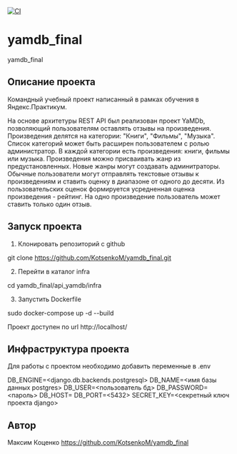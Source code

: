 [![CI](https://github.com/kotsenkom/yamdb_final/actions/workflows/yamdb_workflow.yml/badge.svg?branch=master)](https://github.com/kotsenkom/yamdb_final/actions/workflows/yamdb_workflow.yml)
# yamdb_final
yamdb_final
## Описание проекта

Командный учебный проект написанный в рамках обучения в Яндекс.Практикум.

На основе архитетуры REST API был реализован проект YaMDb, позволяющий пользователям оставлять отзывы на произведения. Произведения делятся на категории: "Книги", "Фильмы", "Музыка". Список категорий может быть расширен пользователем с ролью администратор. В каждой категории есть произведения: книги, фильмы или музыка. Произведения можно присваивать жанр из предустановленных. Новые жанры могут создавать админитраторы. Обычные пользователи могут отправлять текстовые отзывы к произведениям и ставить оценку в диапазоне от одного до десяти. Из пользовательских оценок формируется усредненная оценка произведения - рейтинг. На одно произведение пользователь может ставить только один отзыв.

## Запуск проекта
1. Клонировать репозиторий с github

git clone https://github.com/KotsenkoM/yamdb_final.git

2. Перейти в каталог infra

cd yamdb_final/api_yamdb/infra

3. Запустить Dockerfile 

sudo docker-compose up -d --build


Проект доступен по url http://localhost/

## Инфраструктура проекта
Для работы с проектом необходимо добавить переменные в .env

DB_ENGINE=<django.db.backends.postgresql>
DB_NAME=<имя базы данных postgres>
DB_USER=<пользователь бд>
DB_PASSWORD=<пароль>
DB_HOST=<db>
DB_PORT=<5432>
SECRET_KEY=<секретный ключ проекта django>

## Автор
Максим Коценко https://github.com/KotsenkoM/yamdb_final